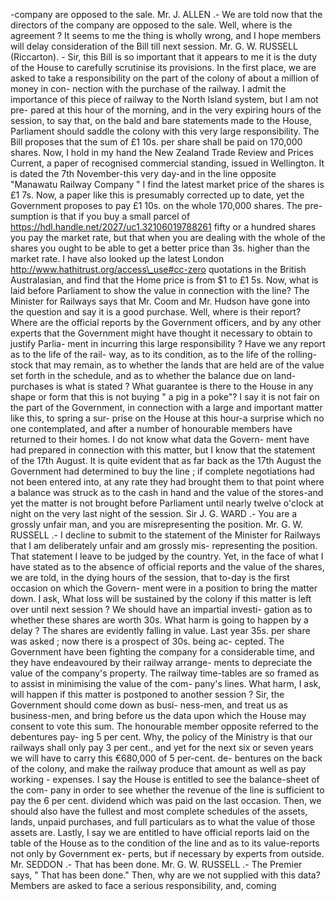 -company are opposed to the sale. Mr. J. ALLEN .- We are told now that the directors of the company are opposed to the sale. Well, where is the agreement ? It seems to me the thing is wholly wrong, and I hope members will delay consideration of the Bill till next session. Mr. G. W. RUSSELL (Riccarton). - Sir, this Bill is so important that it appears to me it is the duty of the House to carefully scrutinise its provisions. In the first place, we are asked to take a responsibility on the part of the colony of about a million of money in con- nection with the purchase of the railway. I admit the importance of this piece of railway to the North Island system, but I am not pre- pared at this hour of the morning, and in the very expiring hours of the session, to say that, on the bald and bare statements made to the House, Parliament should saddle the colony with this very large responsibility. The Bill proposes that the sum of £1 10s. per share shall be paid on 170,000 shares. Now, I hold in my hand the New Zealand Trade Review and Prices Current, a paper of recognised commercial standing, issued in Wellington. It is dated the 7th November-this very day-and in the line opposite "Manawatu Railway Company " I find the latest market price of the shares is £1 7s. Now, a paper like this is presumably corrected up to date, yet the Government proposes to pay £1 10s. on the whole 170,000 shares. The pre- sumption is that if you buy a small parcel of https://hdl.handle.net/2027/uc1.32106019788261 fifty or a hundred shares you pay the market rate, but that when you are dealing with the whole of the shares you ought to be able to get a better price than 3s. higher than the market rate. I have also looked up the latest London http://www.hathitrust.org/access\_use#cc-zero quotations in the British Australasian, and find that the Home price is from $1 to £1 5s. Now, what is laid before Parliament to show the value in connection with the line? The Minister for Railways says that Mr. Coom and Mr. Hudson have gone into the question and say it is a good purchase. Well, where is their report? Where are the official reports by the Government officers, and by any other experts that the Government might have thought it necessary to obtain to justify Parlia- ment in incurring this large responsibility ? Have we any report as to the life of the rail- way, as to its condition, as to the life of the rolling-stock that may remain, as to whether the lands that are held are of the value set forth in the schedule, and as to whether the balance due on land-purchases is what is stated ? What guarantee is there to the House in any shape or form that this is not buying " a pig in a poke"? I say it is not fair on the part of the Government, in connection with a large and important matter like this, to spring a sur- prise on the House at this hour-a surprise which no one contemplated, and after a number of honourable members have returned to their homes. I do not know what data the Govern- ment have had prepared in connection with this matter, but I know that the statement of the 17th August. It is quite evident that as far back as the 17th August the Government had determined to buy the line ; if complete negotiations had not been entered into, at any rate they had brought them to that point where a balance was struck as to the cash in hand and the value of the stores-and yet the matter is not brought before Parliament until nearly twelve o'clock at night on the very last night of the session. Sir J. G. WARD .- You are a grossly unfair man, and you are misrepresenting the position. Mr. G. W. RUSSELL .- I decline to submit to the statement of the Minister for Railways that I am deliberately unfair and am grossly mis- representing the position. That statement I leave to be judged by the country. Yet, in the face of what I have stated as to the absence of official reports and the value of the shares, we are told, in the dying hours of the session, that to-day is the first occasion on which the Govern- ment were in a position to bring the matter down. I ask, What loss will be sustained by the colony if this matter is left over until next session ? We should have an impartial investi- gation as to whether these shares are worth 30s. What harm is going to happen by a delay ? The shares are evidently falling in value. Last year 35s. per share was asked ; now there is a prospect of 30s. being ac- cepted. The Government have been fighting the company for a considerable time, and they have endeavoured by their railway arrange- ments to depreciate the value of the company's property. The railway time-tables are so framed as to assist in minimising the value of the com- pany's lines. What harm, I ask, will happen if this matter is postponed to another session ? Sir, the Government should come down as busi- ness-men, and treat us as business-men, and bring before us the data upon which the House may consent to vote this sum. The honourable member opposite referred to the debentures pay- ing 5 per cent. Why, the policy of the Ministry is that our railways shall only pay 3 per cent., and yet for the next six or seven years we will have to carry this €680,000 of 5 per-cent. de- bentures on the back of the colony, and make the railway produce that amount as well as pay working - expenses. I say the House is entitled to see the balance-sheet of the com- pany in order to see whether the revenue of the line is sufficient to pay the 6 per cent. dividend which was paid on the last occasion. Then, we should also have the fullest and most complete schedules of the assets, lands, unpaid purchases, and full particulars as to what the value of those assets are. Lastly, I say we are entitled to have official reports laid on the table of the House as to the condition of the line and as to its value-reports not only by Government ex- perts, but if necessary by experts from outside. Mr. SEDDON .- That has been done. Mr. G. W. RUSSELL .- The Premier says, " That has been done." Then, why are we not supplied with this data? Members are asked to face a serious responsibility, and, coming 